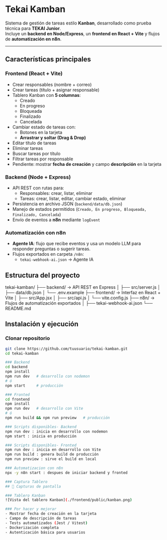#  Tekai Kamban

Sistema de gestión de tareas estilo **Kanban**, desarrollado como prueba técnica para **TEKAI Junior**.  
Incluye un **backend en Node/Express**, un **frontend en React + Vite** y flujos de **automatización en n8n**.

---

## Características principales

### Frontend (React + Vite)
- Crear responsables (nombre + correo)
- Crear tareas (título + asignar responsable)
- Tablero Kanban con **5 columnas**:
  - Creado
  - En progreso
  - Bloqueada
  - Finalizado
  - Cancelada
- Cambiar estado de tareas con:
  - Botones en la tarjeta
  - **Arrastrar y soltar (Drag & Drop)**
- Editar título de tareas
- Eliminar tareas
- Buscar tareas por título
- Filtrar tareas por responsable
- Pendiente: mostrar **fecha de creación** y campo **descripción** en la tarjeta

### Backend (Node + Express)
- API REST con rutas para:
  - Responsables: crear, listar, eliminar
  - Tareas: crear, listar, editar, cambiar estado, eliminar
- Persistencia en archivo JSON (`backend/data/db.json`)
- Manejo de estados permitidos (`Creado, En progreso, Bloqueada, Finalizado, Cancelada`)
- Envío de eventos a **n8n** mediante `logEvent`

### Automatización con n8n
- **Agente IA**: flujo que recibe eventos y usa un modelo LLM para responder preguntas o sugerir tareas.
- Flujos exportados en carpeta `/n8n`:
  - `tekai-webhook-ai.json` → Agente IA

## Estructura del proyecto
tekai-kamban/
├── backend/ → API REST en Express
│ ├── src/server.js
│ ├── data/db.json
│ └── .env.example
├── frontend/ → Interfaz en React + Vite
│ ├── src/App.jsx
│ ├── src/api.js
│ └── vite.config.js
├── n8n/ → Flujos de automatización exportados
│ ├── tekai-webhook-ai.json
└── README.md 
## Instalación y ejecución

### Clonar repositorio
```bash
git clone https://github.com/tuusuario/tekai-kamban.git
cd tekai-kamban

### Backend 
cd backend
npm install
npm run dev   # desarrollo con nodemon
# ó
npm start     # producción

### Fronted
cd frontend
npm install
npm run dev   # desarrollo con Vite
# ó
npm run build && npm run preview   # producción

### Scripts disponibles- Backend
npm run dev : inicia en desarrollo con nodemon
npm start : inicia en producción

### Scripts disponibles- Fronted
npm run dev : inicia en desarrollo con Vite
npm run build : genera build de producción
npm run preview : sirve el build en local

### Automatizacion con n8n
npx -y n8n start : despues de iniciar backend y fronted

### Captura Tablero 
## 📸 Capturas de pantalla

### Tablero Kanban
![Vista del tablero Kanban](./frontend/public/kanban.png)

### Por hacer y mejorar
- Mostrar fecha de creación en la tarjeta
- Campo de descripción de tareas
- Tests automatizados (Jest / Vitest)
- Dockerización completa
- Autenticación básica para usuarios




